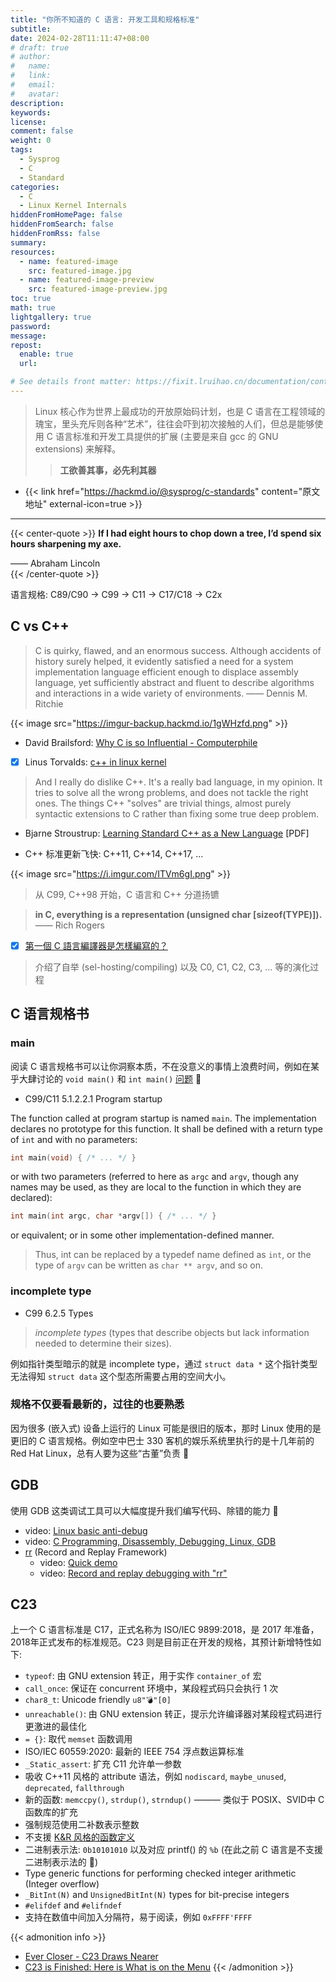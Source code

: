 ```yaml
---
title: "你所不知道的 C 语言: 开发工具和规格标准"
subtitle:
date: 2024-02-28T11:11:47+08:00
# draft: true
# author:
#   name:
#   link:
#   email:
#   avatar:
description:
keywords:
license:
comment: false
weight: 0
tags:
  - Sysprog
  - C
  - Standard
categories:
  - C
  - Linux Kernel Internals
hiddenFromHomePage: false
hiddenFromSearch: false
hiddenFromRss: false
summary:
resources:
  - name: featured-image
    src: featured-image.jpg
  - name: featured-image-preview
    src: featured-image-preview.jpg
toc: true
math: true
lightgallery: true
password:
message:
repost:
  enable: true
  url:

# See details front matter: https://fixit.lruihao.cn/documentation/content-management/introduction/#front-matter
---
```


> Linux 核心作为世界上最成功的开放原始码计划，也是 C 语言在工程领域的瑰宝，里头充斥则各种“艺术”，往往会吓到初次接触的人们，但总是能够使用 C 语言标准和开发工具提供的扩展 (主要是来自 gcc 的 GNU extensions) 来解释。
> > **工欲善其事，必先利其器**

<!--more-->

- {{< link href="https://hackmd.io/@sysprog/c-standards" content="原文地址" external-icon=true >}}

---

{{< center-quote >}}
**If I had eight hours to chop down a tree, I’d spend six hours sharpening my axe.**

—— Abraham Lincoln   
{{< /center-quote >}}

语言规格: C89/C90 -> C99 -> C11 -> C17/C18 -> C2x

## C vs C++

> C is quirky, flawed, and an enormous success. Although accidents of history surely helped, it evidently satisfied a need for a system implementation language efficient enough to displace assembly language, yet sufficiently abstract and fluent to describe algorithms and interactions in a wide variety of environments. —— Dennis M. Ritchie

{{< image src="https://imgur-backup.hackmd.io/1gWHzfd.png" >}}

- David Brailsford: [Why C is so Influential - Computerphile](https://www.youtube.com/watch?v=ci1PJexnfNE)

- [x] Linus Torvalds: [c++ in linux kernel](https://www.realworldtech.com/forum/?threadid=104196&curpostid=104208)
> And I really do dislike C++. It's a really bad language, in
> my opinion. It tries to solve all the wrong problems, and
> does not tackle the right ones. The things C++ "solves"
> are trivial things, almost purely syntactic extensions to
> C rather than fixing some true deep problem.

- Bjarne Stroustrup: [Learning Standard C++ as a New Language](http://www.stroustrup.com/new_learning.pdf) [PDF]

- C++ 标准更新飞快: C++11, C++14, C++17, ...

{{< image src="https://i.imgur.com/ITVm6gI.png" >}}

> 从 C99, C++98 开始，C 语言和 C++ 分道扬镳

> **in C, everything is a representation (unsigned char [sizeof(TYPE)]).** —— Rich Rogers

- [x] [第一個 C 語言編譯器是怎樣編寫的？](https://kknews.cc/zh-tw/tech/bx2r3j.html)
> 介绍了自举 (sel-hosting/compiling) 以及 C0, C1, C2, C3, ... 等的演化过程

## C 语言规格书

### main

阅读 C 语言规格书可以让你洞察本质，不在没意义的事情上浪费时间，例如在某乎大肆讨论的 `void main()` 和 `int main()` [问题](https://www.zhihu.com/question/60047465) :rofl:

- C99/C11 5.1.2.2.1 Program startup

The function called at program startup is named `main`. The implementation declares no
prototype for this function. It shall be defined with a return type of `int` and with no
parameters:

```c
int main(void) { /* ... */ }
```

or with two parameters (referred to here as `argc` and `argv`, though any names may be
used, as they are local to the function in which they are declared):

```c
int main(int argc, char *argv[]) { /* ... */ }
```

or equivalent; or in some other implementation-defined manner.

> Thus, int can be replaced by a typedef name defined as `int`, or the type of `argv` can be written as `char ** argv`, and so on.

### incomplete type

- C99 6.2.5 Types
> *incomplete types* (types that describe objects but lack information needed to determine their sizes).

例如指针类型暗示的就是 incomplete type，通过 `struct data *` 这个指针类型无法得知 `struct data` 这个型态所需要占用的空间大小。

### 规格不仅要看最新的，过往的也要熟悉

因为很多 (嵌入式) 设备上运行的 Linux 可能是很旧的版本，那时 Linux 使用的是更旧的 C 语言规格。例如空中巴士 330 客机的娱乐系统里执行的是十几年前的 Red Hat Linux，总有人要为这些“古董”负责 :rofl:

## GDB

使用 GDB 这类调试工具可以大幅度提升我们编写代码、除错的能力 :dog:

- video: [Linux basic anti-debug](https://www.youtube.com/watch?v=UTVp4jpJoyc)
- video: [C Programming, Disassembly, Debugging, Linux, GDB](https://www.youtube.com/watch?v=twxEVeDceGw)
- [rr](http://rr-project.org/) (Record and Replay Framework)
  - video: [Quick demo](https://www.youtube.com/watch?v=hYsLBcTX00I)
  - video: [Record and replay debugging with "rr"](https://www.youtube.com/watch?v=ytNlefY8PIE)

## C23

上一个 C 语言标准是 C17，正式名称为 ISO/IEC 9899:2018，是 2017 年准备，2018年正式发布的标准规范。C23 则是目前正在开发的规格，其预计新增特性如下:

- `typeof`: 由 GNU extension 转正，用于实作 `container_of` 宏
- `call_once`: 保证在 concurrent 环境中，某段程式码只会执行 1 次
- `char8_t`: Unicode friendly `u8"💣"[0]`
- `unreachable()`: 由 GNU extension 转正，提示允许编译器对某段程式码进行更激进的最佳化
- `= {}`: 取代 `memset` 函数调用
- ISO/IEC 60559:2020: 最新的 IEEE 754 浮点数运算标准
- `_Static_assert`: 扩充 C11 允许单一参数
- 吸收 C++11 风格的 attribute 语法，例如 `nodiscard`, `maybe_unused`, `deprecated`, `fallthrough`
- 新的函数: `memccpy()`, `strdup()`, `strndup()` ——— 类似于 POSIX、SVID中 C 函数库的扩充
- 强制规范使用二补数表示整数
- 不支援 [K&R 风格的函数定义](https://stackoverflow.com/questions/3092006/function-declaration-kr-vs-ansi)
- 二进制表示法: `0b10101010` 以及对应 printf() 的 `%b` (在此之前 C 语言是不支援二进制表示法的 :rofl:)
- Type generic functions for performing checked integer arithmetic (Integer overflow)
- `_BitInt(N)` and `UnsignedBitInt(N)` types for bit-precise integers
- `#elifdef` and `#elifndef`
- 支持在数值中间加入分隔符，易于阅读，例如 `0xFFFF'FFFF`

{{< admonition info >}}
- [Ever Closer - C23 Draws Nearer](https://thephd.dev/ever-closer-c23-improvements)
- [C23 is Finished: Here is What is on the Menu](https://thephd.dev/c23-is-coming-here-is-what-is-on-the-menu)
{{< /admonition >}}
